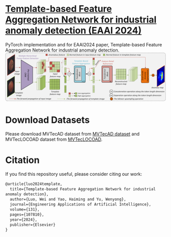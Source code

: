 # [Template-based Feature Aggregation Network for industrial anomaly detection (EAAI 2024)](https://www.sciencedirect.com/science/article/abs/pii/S0952197623019942)
PyTorch implementation and for EAAI2024 paper, Template-based Feature Aggregation Network for industrial anomaly detection.  
![这是图片](network.png)  
# Download Datasets
Please download MVTecAD dataset from [MVTecAD dataset](https://www.mvtec.com/de/unternehmen/forschung/datasets/mvtec-ad/) and MVTecLOCOAD dataset from [MVTecLOCOAD](https://www.mvtec.com/company/research/datasets/mvtec-loco).
# Citation
If you find this repository useful, please consider citing our work:  
```
@article{luo2024template,
  title={Template-based Feature Aggregation Network for industrial anomaly detection},
  author={Luo, Wei and Yao, Haiming and Yu, Wenyong},
  journal={Engineering Applications of Artificial Intelligence},
  volume={131},
  pages={107810},
  year={2024},
  publisher={Elsevier}
}
```

